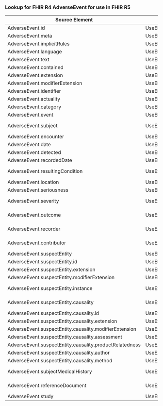### Lookup for FHIR R4 AdverseEvent for use in FHIR R5

| Source Element | Usage | Target |
| -------------- | ----- | ------ |
| AdverseEvent.id | UseElementSameName | AdverseEvent.id |
| AdverseEvent.meta | UseElementSameName | AdverseEvent.meta |
| AdverseEvent.implicitRules | UseElementSameName | AdverseEvent.implicitRules |
| AdverseEvent.language | UseElementSameName | AdverseEvent.language |
| AdverseEvent.text | UseElementSameName | AdverseEvent.text |
| AdverseEvent.contained | UseElementSameName | AdverseEvent.contained |
| AdverseEvent.extension | UseElementSameName | AdverseEvent.extension |
| AdverseEvent.modifierExtension | UseElementSameName | AdverseEvent.modifierExtension |
| AdverseEvent.identifier | UseElementSameName | AdverseEvent.identifier |
| AdverseEvent.actuality | UseElementSameName | AdverseEvent.actuality |
| AdverseEvent.category | UseElementSameName | AdverseEvent.category |
| AdverseEvent.event | UseElementRenamed | AdverseEvent.code |
| AdverseEvent.subject | UseExtension | http://hl7.org/fhir/4.0/StructureDefinition/extension-AdverseEvent.subject |
| AdverseEvent.encounter | UseElementSameName | AdverseEvent.encounter |
| AdverseEvent.date | UseElementRenamed | AdverseEvent.occurrence[x] |
| AdverseEvent.detected | UseElementSameName | AdverseEvent.detected |
| AdverseEvent.recordedDate | UseElementSameName | AdverseEvent.recordedDate |
| AdverseEvent.resultingCondition | UseExtension | http://hl7.org/fhir/4.0/StructureDefinition/extension-AdverseEvent.resultingCondition |
| AdverseEvent.location | UseElementSameName | AdverseEvent.location |
| AdverseEvent.seriousness | UseElementSameName | AdverseEvent.seriousness |
| AdverseEvent.severity | UseExtension | http://hl7.org/fhir/4.0/StructureDefinition/extension-AdverseEvent.severity |
| AdverseEvent.outcome | UseExtension | http://hl7.org/fhir/4.0/StructureDefinition/extension-AdverseEvent.outcome |
| AdverseEvent.recorder | UseExtension | http://hl7.org/fhir/4.0/StructureDefinition/extension-AdverseEvent.recorder |
| AdverseEvent.contributor | UseExtension | http://hl7.org/fhir/4.0/StructureDefinition/extension-AdverseEvent.contributor |
| AdverseEvent.suspectEntity | UseElementSameName | AdverseEvent.suspectEntity |
| AdverseEvent.suspectEntity.id | UseElementSameName | AdverseEvent.suspectEntity.id |
| AdverseEvent.suspectEntity.extension | UseElementSameName | AdverseEvent.suspectEntity.extension |
| AdverseEvent.suspectEntity.modifierExtension | UseElementSameName | AdverseEvent.suspectEntity.modifierExtension |
| AdverseEvent.suspectEntity.instance | UseExtension | http://hl7.org/fhir/4.0/StructureDefinition/extension-AdverseEvent.suspectEntity.instance |
| AdverseEvent.suspectEntity.causality | UseExtension | http://hl7.org/fhir/4.0/StructureDefinition/extension-AdverseEvent.suspectEntity.causality |
| AdverseEvent.suspectEntity.causality.id | UseExtensionFromAncestor | - |
| AdverseEvent.suspectEntity.causality.extension | UseExtensionFromAncestor | - |
| AdverseEvent.suspectEntity.causality.modifierExtension | UseExtensionFromAncestor | - |
| AdverseEvent.suspectEntity.causality.assessment | UseExtensionFromAncestor | - |
| AdverseEvent.suspectEntity.causality.productRelatedness | UseExtensionFromAncestor | - |
| AdverseEvent.suspectEntity.causality.author | UseExtensionFromAncestor | - |
| AdverseEvent.suspectEntity.causality.method | UseExtensionFromAncestor | - |
| AdverseEvent.subjectMedicalHistory | UseExtension | http://hl7.org/fhir/4.0/StructureDefinition/extension-AdverseEvent.subjectMedicalHistory |
| AdverseEvent.referenceDocument | UseExtension | http://hl7.org/fhir/4.0/StructureDefinition/extension-AdverseEvent.referenceDocument |
| AdverseEvent.study | UseElementSameName | AdverseEvent.study |
